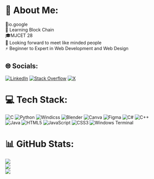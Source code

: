 # 💫 About Me:
🎯io.google<br>🔭 Learning Block Chain<br>🎓MJCET 28<br>🤝 Looking forward to meet like minded people <br>⚡ Beginner to Expert in Web Development and Web Design


## 🌐 Socials:
[![LinkedIn](https://img.shields.io/badge/LinkedIn-%230077B5.svg?logo=linkedin&logoColor=white)](https://linkedin.com/in/arshilaliabbas) [![Stack Overflow](https://img.shields.io/badge/-Stackoverflow-FE7A16?logo=stack-overflow&logoColor=white)](https://stackoverflow.com/users/28061824) [![X](https://img.shields.io/badge/X-black.svg?logo=X&logoColor=white)](https://x.com/Arshil) 

# 💻 Tech Stack:
![C](https://img.shields.io/badge/c-%2300599C.svg?style=flat&logo=c&logoColor=white) ![Python](https://img.shields.io/badge/python-3670A0?style=flat&logo=python&logoColor=ffdd54) ![Windicss](https://img.shields.io/badge/windicss-48B0F1.svg?style=flat&logo=windi-css&logoColor=white) ![Blender](https://img.shields.io/badge/blender-%23F5792A.svg?style=flat&logo=blender&logoColor=white) ![Canva](https://img.shields.io/badge/Canva-%2300C4CC.svg?style=flat&logo=Canva&logoColor=white) ![Figma](https://img.shields.io/badge/figma-%23F24E1E.svg?style=flat&logo=figma&logoColor=white) ![C#](https://img.shields.io/badge/c%23-%23239120.svg?style=flat&logo=csharp&logoColor=white) ![C++](https://img.shields.io/badge/c++-%2300599C.svg?style=flat&logo=c%2B%2B&logoColor=white) ![Java](https://img.shields.io/badge/java-%23ED8B00.svg?style=flat&logo=openjdk&logoColor=white) ![HTML5](https://img.shields.io/badge/html5-%23E34F26.svg?style=flat&logo=html5&logoColor=white) ![JavaScript](https://img.shields.io/badge/javascript-%23323330.svg?style=flat&logo=javascript&logoColor=%23F7DF1E) ![CSS3](https://img.shields.io/badge/css3-%231572B6.svg?style=flat&logo=css3&logoColor=white) ![Windows Terminal](https://img.shields.io/badge/Windows%20Terminal-%234D4D4D.svg?style=flat&logo=windows-terminal&logoColor=white)
# 📊 GitHub Stats:
![](https://github-readme-stats.vercel.app/api?username=Arshil1227&theme=dark&hide_border=false&include_all_commits=true&count_private=false)<br/>
![](https://github-readme-streak-stats.herokuapp.com/?user=Arshil1227&theme=dark&hide_border=false)<br/>
![](https://github-readme-stats.vercel.app/api/top-langs/?username=Arshil1227&theme=dark&hide_border=false&include_all_commits=true&count_private=false&layout=compact)

<!-- Proudly created with GPRM ( https://gprm.itsvg.in ) -->
